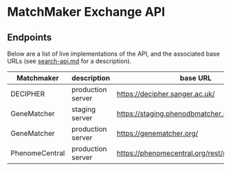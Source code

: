 # MatchMaker Exchange API

## Endpoints
Below are a list of live implementations of the API, and the associated base URLs (see [search-api.md](search-api.md) for a description).

| Matchmaker | description | base URL | IP Address |
| ---------- | ----------- | -------- | ---------- |
| DECIPHER | production server | https://decipher.sanger.ac.uk/ | |
| GeneMatcher | staging server | https://staging.phenodbmatcher.net/ | 76.127.141.233 |
| GeneMatcher | production server | https://genematcher.org/ | 128.220.229.7 |
| PhenomeCentral | production server | https://phenomecentral.org/rest/remoteMatcher/ | |


